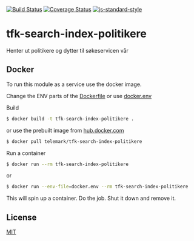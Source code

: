 [![Build Status](https://travis-ci.org/telemark/tfk-search-index-politikere.svg?branch=master)](https://travis-ci.org/telemark/tfk-search-index-politikere)
[![Coverage Status](https://coveralls.io/repos/telemark/tfk-search-index-politikere/badge.svg?branch=master&service=github)](https://coveralls.io/github/telemark/tfk-search-index-politikere?branch=master)
[![js-standard-style](https://img.shields.io/badge/code%20style-standard-brightgreen.svg?style=flat)](https://github.com/feross/standard)

# tfk-search-index-politikere

Henter ut politikere og dytter til søkeservicen vår

## Docker
To run this module as a service use the docker image.

Change the ENV parts of the [Dockerfile](Dockerfile) or use [docker.env](docker.env)

Build
```sh
$ docker build -t tfk-search-index-politikere .
```

or use the prebuilt image from [hub.docker.com](https://hub.docker.com/r/telemark/tfk-search-index-politikere/)

```sh
$ docker pull telemark/tfk-search-index-politikere
```

Run a container

```sh
$ docker run --rm tfk-search-index-politikere
```

or

```sh
$ docker run --env-file=docker.env --rm tfk-search-index-politikere
```

This will spin up a container. Do the job. Shut it down and remove it.

## License
[MIT](LICENSE)